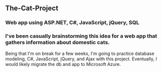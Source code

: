 ## The-Cat-Project
### Web app using ASP.NET, C#, JavaScript, jQuery, SQL

### I've been casually brainstorming this idea for a web app that gathers information about domestic cats. 

Being that I'm on break for a few weeks, I'm going to practice database modeling, C#, JavaScript, jQuery, and Ajax with this project. Eventually, I would likely migrate the db and app to Microsoft Azure.
